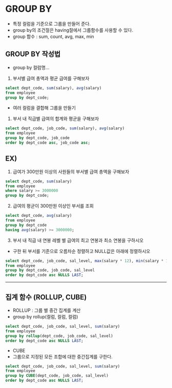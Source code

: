 # GROUP BY
- 특정 컬럼을 기준으로 그룹을 만들어 준다.
- group by의 조건절은 having절에서 그룹함수를 사용할 수 있다.
- group 함수 : sum, count, avg, max, min

## GROUP BY 작성법
- group by 컬럼명...

1. 부서별 급여 총액과 평균 급여를 구해보자

```SQL
select dept_code, sum(salary), avg(salary)
from employee
group by dept_code;
```

- 여러 컬럼을 결합해 그룹을 만들기

1. 부서 내 직급별 급여의 합계와 평균을 구해보자

```SQL
select dept_code, job_code, sum(salary), avg(salary)
from employee
group by dept_code, job_code
order by dept_code asc, job_code asc;
```

## EX)
1. 급여가 300만원 이상의 사원들의 부서별 급여 총액을 구해보자

```SQL
select dept_code, sum(salary)
from employee
where salary >= 3000000
group by dept_code;
```

2. 급여의 평균이 300만원 이상인 부서를 조회

```SQL
select dept_code, avg(salary)
from employee
group by dept_code
having avg(salary) >= 3000000;
```

3. 부서 내 직급 내 연봉 레벨 별 급여의 최고 연봉과 최소 연봉을 구하시오
-  구한 뒤 부서를 기준으로 오름차순 정렬하고 NULL값은 아래에 정렬하시오

```SQL
select dept_code, job_code, sal_level, max(salary * 12), min(salary * 12)
from employee
group by dept_code, job_code, sal_level
order by dept_code asc NULLS LAST;
```

<hr>

## 집계 함수 (ROLLUP, CUBE)
- ROLLUP : 그룹 별 중간 집계를 계산
- group by rollup(컬럼, 컬럼, 컬럼)

```SQL
select dept_code, job_code, sal_level, sum(salary)
from employee
group by rollup(dept_code, job_code, sal_level)
order by dept_code asc NULLS LAST;
```

- CUBE
- 그룹으로 지정된 모든 조합에 대한 중간집계를 구한다.

```SQL
select dept_code, job_code, sal_level, sum(salary)
from employee
group by CUBE(dept_code, job_code, sal_level)
order by dept_code asc NULLS LAST;
```